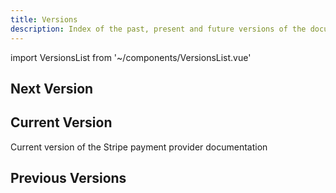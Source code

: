 ```yaml
---
title: Versions
description: Index of the past, present and future versions of the documentation
---
```


import VersionsList from '~/components/VersionsList.vue'

## Next Version
<template v-if="$page.doc.package && $page.doc.package.docVersions.next">

Next version of the Stripe payment provider documentation

<versions-list :versions="[$page.doc.package.docVersions.next]" />

</template>
<template v-else>

There is currently no next version of the Stripe payment provider documentation available

</template>

## Current Version
Current version of the Stripe payment provider documentation 

<versions-list :versions="[$page.doc.package.docVersions.current]"
    :next-version="$page.doc.package.packageVersion"
    :next-version-inclusive="true" />


## Previous Versions
<template v-if="$page.doc.package && $page.doc.package.docVersions.previous">

Previous versions of the Stripe payment provider documentation

<versions-list :versions="$page.doc.package.docVersions.previous"
    :next-version="$page.doc.package.docVersions.current.name" />

</template>
<template v-else>

There are currently no previous versions of the Stripe payment provider documentation available

</template>